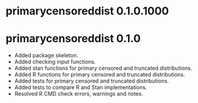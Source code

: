 # primarycensoreddist 0.1.0.1000

# primarycensoreddist 0.1.0

* Added package skeleton.
* Added checking input functions.
* Added stan functions for primary censored and truncated distributions.
* Added R functions for primary censored and truncated distributions.
* Added tests for primary censored and truncated distributions.
* Added tests to compare R and Stan implementations.
* Resolved R CMD check errors, warnings and notes.
